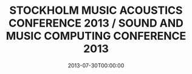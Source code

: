 ---
acronym: SMAC 2013 / SMC 2013
date: '2013-07-30T00:00:00'
ext_url: http://www.speech.kth.se/smac-smc-2013/
location: Stockholm, Sweden
submission_date: '2013-03-29T00:00:00'
title: STOCKHOLM MUSIC ACOUSTICS CONFERENCE 2013 / SOUND AND MUSIC COMPUTING CONFERENCE
  2013
---